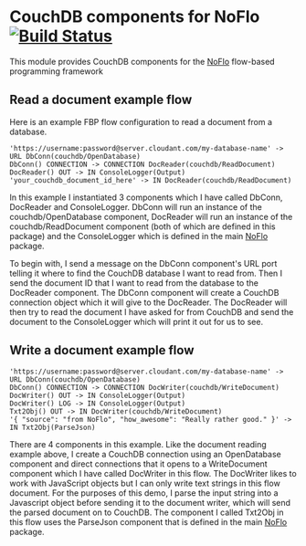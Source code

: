 CouchDB components for NoFlo [![Build Status](https://secure.travis-ci.org/bergie/noflo-couchdb.png?branch=master)](https://travis-ci.org/bergie/noflo-couchdb)
=========================

This module provides CouchDB components for the [NoFlo](http://noflojs.org/) flow-based programming framework

Read a document example flow
----------------------------
Here is an example FBP flow configuration to read a document from a database.

    'https://username:password@server.cloudant.com/my-database-name' -> URL DbConn(couchdb/OpenDatabase)
    DbConn() CONNECTION -> CONNECTION DocReader(couchdb/ReadDocument)
    DocReader() OUT -> IN ConsoleLogger(Output)
    'your_couchdb_document_id_here' -> IN DocReader(couchdb/ReadDocument)

In this example I instantiated 3 components which I have called DbConn, DocReader and ConsoleLogger.  DbConn will run an instance of the couchdb/OpenDatabase component, DocReader will run an instance of the couchdb/ReadDocument component (both of which are defined in this package) and the ConsoleLogger which is defined in the main [NoFlo](http://noflojs.org/) package.

To begin with, I send a message on the DbConn component's URL port telling it where to find the CouchDB database I want to read from.  Then I send the document ID that I want to read from the database to the DocReader component.  The DbConn component will create a CouchDB connection object which it will give to the DocReader.  The DocReader will then try to read the document I have asked for from CouchDB and send the document to the ConsoleLogger which will print it out for us to see.

Write a document example flow
-----------------------------
    'https://username:password@server.cloudant.com/my-database-name' -> URL DbConn(couchdb/OpenDatabase)
    DbConn() CONNECTION -> CONNECTION DocWriter(couchdb/WriteDocument)
    DocWriter() OUT -> IN ConsoleLogger(Output)
    DocWriter() LOG -> IN ConsoleLogger(Output)
    Txt2Obj() OUT -> IN DocWriter(couchdb/WriteDocument)
    '{ "source": "from NoFlo", "how_awesome": "Really rather good." }' -> IN Txt2Obj(ParseJson)

There are 4 components in this example.  Like the document reading example above, I create a CouchDB connection using an OpenDatabase component and direct connections that it opens to a WriteDocument component which I have called DocWriter in this flow.  The DocWriter likes to work with JavaScript objects but I can only write text strings in this flow document.  For the purposes of this demo, I parse the input string into a Javascript object before sending it to the document writer, which will send the parsed document on to CouchDB.  The component I called Txt2Obj in this flow uses the ParseJson component that is defined in the main [NoFlo](http://noflojs.org/) package.

